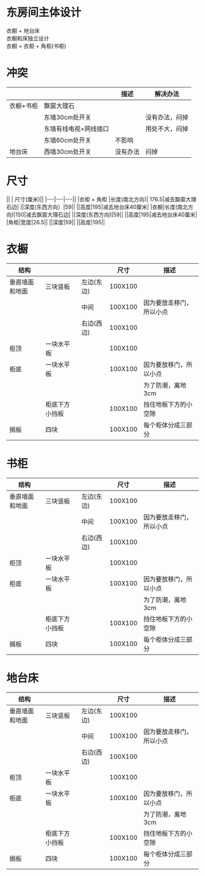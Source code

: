 # 东房间主体设计
衣橱 + 地台床  
衣橱和床独立设计  
衣橱 = 衣柜 + 角柜(书柜)

# 冲突
|| |描述|解决办法|
|---|---|---|---|
|衣橱+书柜|飘窗大理石| | |
||东墙30cm处开关| |没有办法，闷掉 |
||东墙有线电视+网线插口||用处不大，闷掉|
||东墙60cm处开关|不影响||
|地台床|西墙30cm处开关|没有办法|闷掉|

# 尺寸
|| | 尺寸(厘米)||
|---|---|---||
|衣柜 + 角柜 |长度(南北方向)| 176.5|减去飘窗大理石边|
||深度(东西方向）|59||
||高度|195|减去地台床40厘米|
|衣橱|长度(南北方向)|150|减去飘窗大理石边|
||深度(东西方向)|59||
||高度|195|减去地台床40厘米|
|角柜|宽度|26.5||
||深度|59||
||高度|195||


# 衣橱
|结构|||尺寸|描述|
|---|---|---|---|---|
|垂直墙面和地面|三块竖板|左边(东边)|100X100||
|||中间|100X100|因为要放走移门，所以小点|
|||右边(西边)|100X100||
|柜顶|一块水平板||100X100||
|柜底|一块水平板||100X100|因为要放移门，所以小点|
|||||为了防潮，离地3cm|
||柜底下方小挡板||100X100|挡住地板下方的小空隙|
|搁板|四块||100X100|每个柜体分成三部分|
 
# 书柜
|结构|||尺寸|描述|
|---|---|---|---|---|
|垂直墙面和地面|三块竖板|左边(东边)|100X100||
|||中间|100X100|因为要放走移门，所以小点|
|||右边(西边)|100X100||
|柜顶|一块水平板||100X100||
|柜底|一块水平板||100X100|因为要放移门，所以小点|
|||||为了防潮，离地3cm|
||柜底下方小挡板||100X100|挡住地板下方的小空隙|
|搁板|四块||100X100|每个柜体分成三部分|

# 地台床
|结构|||尺寸|描述|
|---|---|---|---|---|
|垂直墙面和地面|三块竖板|左边(东边)|100X100||
|||中间|100X100|因为要放走移门，所以小点|
|||右边(西边)|100X100||
|柜顶|一块水平板||100X100||
|柜底|一块水平板||100X100|因为要放移门，所以小点|
|||||为了防潮，离地3cm|
||柜底下方小挡板||100X100|挡住地板下方的小空隙|
|搁板|四块||100X100|每个柜体分成三部分|



